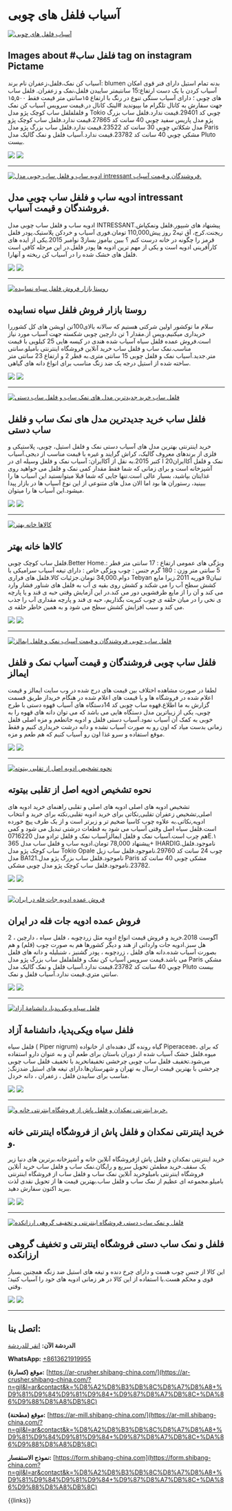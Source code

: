 # آسیاب فلفل های چوبی

<a href="https://swt.shibang-china.com/?n=gjl&l=ar&img&k=%D8%A2%D8%B3%DB%8C%D8%A7%D8%A8+%D9%81%D9%84%D9%81%D9%84+%D9%87%D8%A7%DB%8C+%DA%86%D9%88%D8%A8%DB%8C" target="_blank">![آسیاب فلفل های چوبی](http://static.shibang-china.com/all-800x300/287.jpg)</a>

## Images about #فلفل ساب tag on instagram Pictame
آسیاب کن نمک،فلفل،زعفران نام برند: blumen بدنه تمام استیل دارای فنر قوی امکان آسیاب کردن با یک دست ارتفاع:15 سانتیمتر ساییدن فلفل،نمک و زعفران.  فلفل ساب های چوبی ؛ دارای آسیاب سنگی تنوع در رنگ با ارتفاع ۱۵سانتی متر قیمت فقط ۱۵,۵۰۰ جهت سفارش ‌به کانال تلگرام ما بپیوندید #لینک کانال در.قیمت سرویس آسیاب کن نمک و فلفلفلفل ساب کوچک پژو مدل Tokio چوبي کد 29401.قیمت ندارد.فلفل ساب بزرگ پژو مدل پاريس سفيد چوبي 40 سانت کد 27865.قیمت ندارد.فلفل ساب کوچک پژو مدل شکلاتي چوبي 30 سانت کد 23522.قیمت ندارد.فلفل ساب بزرگ پژو مدل Paris مشکي چوبي 40 سانت کد 23782.قیمت ندارد.آسياب فلفل و نمک گاليک مدل Pluto بيست.


<a href="https://whatsapp.shibangsoft.com/WhatsApp.php" target="_blank" title="WhatsApp">![](http://static.shibang-china.com/icon/whatsapp.png)</a> <a href="https://swt.shibang-china.com/?n=gjl&l=ar&icon&k=%D8%A2%D8%B3%DB%8C%D8%A7%D8%A8+%D9%81%D9%84%D9%81%D9%84+%D9%87%D8%A7%DB%8C+%DA%86%D9%88%D8%A8%DB%8C" target="_blank">![](http://static.shibang-china.com/icon/chat-ar.png)</a>

---

<a href="https://swt.shibang-china.com/?n=gjl&l=ar&img&k=%D8%A2%D8%B3%DB%8C%D8%A7%D8%A8+%D9%81%D9%84%D9%81%D9%84+%D9%87%D8%A7%DB%8C+%DA%86%D9%88%D8%A8%DB%8C" target="_blank">![ادویه ساب و فلفل ساب چوبی مدل intressant فروشندگان و قیمت آسیاب.](http://static.shibang-china.com/all-800x300/855.jpg)</a>

## ادویه ساب و فلفل ساب چوبی مدل intressant فروشندگان و قیمت آسیاب.
ادویه ساب و فلفل ساب چوبی مدل INTRESSANT.پیشنهاد های شیپور.فلفل ونمکپاش ریجنت.کرج، آق تپه2 روز پیش110,000 تومان.فوری آسیاب و خردکن پلاستیک.پودر فلفل قرمز را چگونه در خانه درست کنم ؟ ببین بیاموز بساز3 نوامبر 2015.یکی از ایده های کارآفرینی ادویه است و یکی از مهم ترین ادویه ها پودر فلفل.در این مرحله کافی است فلفل های خشک شده را در آسیاب کن ریخته و آنهارا.


<a href="https://whatsapp.shibangsoft.com/WhatsApp.php" target="_blank" title="WhatsApp">![](http://static.shibang-china.com/icon/whatsapp.png)</a> <a href="https://swt.shibang-china.com/?n=gjl&l=ar&icon&k=%D8%A2%D8%B3%DB%8C%D8%A7%D8%A8+%D9%81%D9%84%D9%81%D9%84+%D9%87%D8%A7%DB%8C+%DA%86%D9%88%D8%A8%DB%8C" target="_blank">![](http://static.shibang-china.com/icon/chat-ar.png)</a>

---

<a href="https://swt.shibang-china.com/?n=gjl&l=ar&img&k=%D8%A2%D8%B3%DB%8C%D8%A7%D8%A8+%D9%81%D9%84%D9%81%D9%84+%D9%87%D8%A7%DB%8C+%DA%86%D9%88%D8%A8%DB%8C" target="_blank">![روستا بازار فروش فلفل سیاه نسابیده](http://static.shibang-china.com/all-800x300/1056.jpg)</a>

## روستا بازار فروش فلفل سیاه نسابیده
سلام ما توکشور اولین شرکتی هستیم که سالانه بالای100تن اویشن های کل کشوررا خریداری میکنیم،وپس از.مقدار 1 تن دارچین چوبی شکسته جهت آسیاب مورد نیاز است.فروش عمده فلفل سیاه آسیاب شده هندی در کیسه هایی 25 کیلویی با قیمت مناسب.نمک ساب و فلفل ساب خرید آنلاین فروشگاه اینترنتی بامیلو.سانتی متر.جدید.آسیاب نمک و فلفل چوبی 15 سانتی متری.به قطر 2 و ارتفاع 23 سانتی متر ساخته شده از استیل درجه یک ضد زنگ مناسب برای انواع دانه های گیاهی.


<a href="https://whatsapp.shibangsoft.com/WhatsApp.php" target="_blank" title="WhatsApp">![](http://static.shibang-china.com/icon/whatsapp.png)</a> <a href="https://swt.shibang-china.com/?n=gjl&l=ar&icon&k=%D8%A2%D8%B3%DB%8C%D8%A7%D8%A8+%D9%81%D9%84%D9%81%D9%84+%D9%87%D8%A7%DB%8C+%DA%86%D9%88%D8%A8%DB%8C" target="_blank">![](http://static.shibang-china.com/icon/chat-ar.png)</a>

---

<a href="https://swt.shibang-china.com/?n=gjl&l=ar&img&k=%D8%A2%D8%B3%DB%8C%D8%A7%D8%A8+%D9%81%D9%84%D9%81%D9%84+%D9%87%D8%A7%DB%8C+%DA%86%D9%88%D8%A8%DB%8C" target="_blank">![فلفل ساب خرید جدیدترین مدل های نمک ساب و فلفل ساب دستی](http://static.shibang-china.com/all-800x300/731.jpg)</a>

## فلفل ساب خرید جدیدترین مدل های نمک ساب و فلفل ساب دستی
خرید اینترنتی بهترین مدل های آسیاب دستی نمک و فلفل استیل، چوبی، پلاستیکی و فلزی از برندهای معروف گالیک، کراش گرایند و غیره با قیمت مناسب از دیجی.آسیاب نمک و فلفل آکاایران20 ا کتبر 2015.به نقل از آکاایران: آسیاب نمک و فلفل وسیله ای در آشپزخانه است و برای زمانی که شما فقط مقدار کمی نمک و فلفل می خواهید روی غذایتان بپاشید، بسیار عالی است.تنها جایی که شما قبلا میتوانستید این آسیاب ها را ببینید، رستوران ها بود اما الان مدل های متنوعی از این نوع آسیاب ها در بازار پیدا میشود.این آسیاب ها را میتوان.


<a href="https://whatsapp.shibangsoft.com/WhatsApp.php" target="_blank" title="WhatsApp">![](http://static.shibang-china.com/icon/whatsapp.png)</a> <a href="https://swt.shibang-china.com/?n=gjl&l=ar&icon&k=%D8%A2%D8%B3%DB%8C%D8%A7%D8%A8+%D9%81%D9%84%D9%81%D9%84+%D9%87%D8%A7%DB%8C+%DA%86%D9%88%D8%A8%DB%8C" target="_blank">![](http://static.shibang-china.com/icon/chat-ar.png)</a>

---

<a href="https://swt.shibang-china.com/?n=gjl&l=ar&img&k=%D8%A2%D8%B3%DB%8C%D8%A7%D8%A8+%D9%81%D9%84%D9%81%D9%84+%D9%87%D8%A7%DB%8C+%DA%86%D9%88%D8%A8%DB%8C" target="_blank">![کالاها خانه بهتر](http://static.shibang-china.com/all-800x300/704.jpg)</a>

## کالاها خانه بهتر
فلفل ساب کوچک چوبی.Better Home.ویژگی های عمومی ارتفاع : 17 سانتی متر قطر : 5 سانتی متر وزن : 180 گرم جنس : چوب ویژگی خاص : دارای تیغه آسیاب سرامیکی با دوام.34,000 تومان.جزئیات کالا.فلفل های فراری Tebyan تبیان9 فوریه 2011.زیرا مایع کشش سطح آب را می شکند و کشش روی بقیه ی آب به فلفل های شناور فشار وارد می کند و آن را از مایع ظرفشویی دور می کند.در این آزمایش وقتی حبه ی قند و یا پارچه ی نخی را در میان حلقه ی چوب کبریت بگذاریم، حبه ی قند و پارچه مقداری آب را جذب می کند و سبب افزایش کشش سطح می شود و به همین خاطر حلقه ی.


<a href="https://whatsapp.shibangsoft.com/WhatsApp.php" target="_blank" title="WhatsApp">![](http://static.shibang-china.com/icon/whatsapp.png)</a> <a href="https://swt.shibang-china.com/?n=gjl&l=ar&icon&k=%D8%A2%D8%B3%DB%8C%D8%A7%D8%A8+%D9%81%D9%84%D9%81%D9%84+%D9%87%D8%A7%DB%8C+%DA%86%D9%88%D8%A8%DB%8C" target="_blank">![](http://static.shibang-china.com/icon/chat-ar.png)</a>

---

<a href="https://swt.shibang-china.com/?n=gjl&l=ar&img&k=%D8%A2%D8%B3%DB%8C%D8%A7%D8%A8+%D9%81%D9%84%D9%81%D9%84+%D9%87%D8%A7%DB%8C+%DA%86%D9%88%D8%A8%DB%8C" target="_blank">![فلفل ساب چوبی فروشندگان و قیمت آسیاب نمک و فلفل ایمالز](http://static.shibang-china.com/all-800x300/218.jpg)</a>

## فلفل ساب چوبی فروشندگان و قیمت آسیاب نمک و فلفل ایمالز
لطفا در صورت مشاهده اختلاف بین قیمت های درج شده در وب سایت ایمالز و قیمت اعلام شده در فروشگاه ها و یا قیمت های اعلام شده در هنگام خریداز طریق قسمت گزارش به ما اطلاع.قهوه ساب چوبی کد 14دستگاه های آسیاب قهوه دستی با طرح چوبی، یکی از زیباترین مدل دستگاه هایی می باشد که می توان دانه های قهوه را به خوبی به کمک آن آسیاب نمود.آسیاب دستی فلفل و ادویه جاتطعم و مزه اصلی فلفل زمانی بدست میاد که اون رو به صورت آسیاب نشده و دانه درشت خریداری کنیم و فقط موقع استفاده و سرو غذا اون رو آسیاب کنیم که هم طعم و مزه.


<a href="https://whatsapp.shibangsoft.com/WhatsApp.php" target="_blank" title="WhatsApp">![](http://static.shibang-china.com/icon/whatsapp.png)</a> <a href="https://swt.shibang-china.com/?n=gjl&l=ar&icon&k=%D8%A2%D8%B3%DB%8C%D8%A7%D8%A8+%D9%81%D9%84%D9%81%D9%84+%D9%87%D8%A7%DB%8C+%DA%86%D9%88%D8%A8%DB%8C" target="_blank">![](http://static.shibang-china.com/icon/chat-ar.png)</a>

---

<a href="https://swt.shibang-china.com/?n=gjl&l=ar&img&k=%D8%A2%D8%B3%DB%8C%D8%A7%D8%A8+%D9%81%D9%84%D9%81%D9%84+%D9%87%D8%A7%DB%8C+%DA%86%D9%88%D8%A8%DB%8C" target="_blank">![نحوه تشخیص ادویه اصل از تقلبی بیتوته](http://static.shibang-china.com/all-800x300/1516.jpg)</a>

## نحوه تشخیص ادویه اصل از تقلبی بیتوته
تشخیص ادویه های اصلی ادویه های اصلی و تقلبی راهنمای خرید ادویه های اصلی,تشخیص زعفران تقلبی,نکاتی برای خرید ادویه تقلبی,نکته برای خرید و انتخاب ادویه,نکاتی.به علاوه چوب کاسیا ضخیم تر و زبرتر است و از یک طرف پیچ خورده است.فلفل سیاه اصل وقتی آسیاب می شود به قطعات درشتی تبدیل می شود و کمی هم چرب است.آسیاب نمک و فلفل ایمالزآسیاب نمک و فلفل ترادو مدل 0716220E.۱ پیشنهاد 78,000 تومان.ادویه ساب و فلفل ساب مدل 365+ IHARDIG.ناموجود.فلفل ساب کوچک پژو مدل Tokio Opale چوب 24 سانت کد 29760.ناموجود.فلفل ساب زیل مدل BA121.ناموجود.فلفل ساب بزرگ پژو مدل Paris مشکی چوبی 40 سانت کد 23782.ناموجود.فلفل ساب کوچک پژو مدل چوبی مشکی.


<a href="https://whatsapp.shibangsoft.com/WhatsApp.php" target="_blank" title="WhatsApp">![](http://static.shibang-china.com/icon/whatsapp.png)</a> <a href="https://swt.shibang-china.com/?n=gjl&l=ar&icon&k=%D8%A2%D8%B3%DB%8C%D8%A7%D8%A8+%D9%81%D9%84%D9%81%D9%84+%D9%87%D8%A7%DB%8C+%DA%86%D9%88%D8%A8%DB%8C" target="_blank">![](http://static.shibang-china.com/icon/chat-ar.png)</a>

---

<a href="https://swt.shibang-china.com/?n=gjl&l=ar&img&k=%D8%A2%D8%B3%DB%8C%D8%A7%D8%A8+%D9%81%D9%84%D9%81%D9%84+%D9%87%D8%A7%DB%8C+%DA%86%D9%88%D8%A8%DB%8C" target="_blank">![فروش عمده ادویه جات فله در ایران](http://static.shibang-china.com/all-800x300/1284.jpg)</a>

## فروش عمده ادویه جات فله در ایران
2 آگوست 2018.خرید و فروش قیمت انواع ادویه مثل زردچوبه ، فلفل سیاه ، دارچین ، هل سبز.ادویه جات وارداتی از هند و دیگر کشورها هم به صورت چوب (قلم) و هم بصورت آسیاب شده.دانه های فلفل ، زردچوبه ، پودر گشنیز ، شنبلیله و دانه های فلفل می باشد.قیمت سرویس آسیاب کن نمک و فلفلفلفل ساب بزرگ پژو مدل Paris مشکي چوبي 40 سانت کد 23782.قیمت ندارد.آسياب فلفل و نمک گاليک مدل Pluto بيست سانتي متري.قیمت ندارد.آسياب فلفل و نمک.


<a href="https://whatsapp.shibangsoft.com/WhatsApp.php" target="_blank" title="WhatsApp">![](http://static.shibang-china.com/icon/whatsapp.png)</a> <a href="https://swt.shibang-china.com/?n=gjl&l=ar&icon&k=%D8%A2%D8%B3%DB%8C%D8%A7%D8%A8+%D9%81%D9%84%D9%81%D9%84+%D9%87%D8%A7%DB%8C+%DA%86%D9%88%D8%A8%DB%8C" target="_blank">![](http://static.shibang-china.com/icon/chat-ar.png)</a>

---

<a href="https://swt.shibang-china.com/?n=gjl&l=ar&img&k=%D8%A2%D8%B3%DB%8C%D8%A7%D8%A8+%D9%81%D9%84%D9%81%D9%84+%D9%87%D8%A7%DB%8C+%DA%86%D9%88%D8%A8%DB%8C" target="_blank">![فلفل سیاه ویکی‌پدیا، دانشنامهٔ آزاد](http://static.shibang-china.com/all-800x300/510.jpg)</a>

## فلفل سیاه ویکی‌پدیا، دانشنامهٔ آزاد
فلفل سیاه ( Piper nigrum) گیاه رونده گل دهنده‌ای از خانواده Piperaceae، که برای میوه.فلفل خشک آسیاب شده از دوران باستان برای طعم آن و به عنوان دارو استفاده می‌شود.تخفیف فلفل ساب چوبی چرخشی تخفیفانخرید با تخفیف فلفل ساب چوبی چرخشی با بهترین قیمت ارسال به تهران و شهرستان‌ها.دارای تیغه های استیل ضدزنگ; مناسب برای سابیدن فلفل ، زعفران ، دانه خردل.


<a href="https://whatsapp.shibangsoft.com/WhatsApp.php" target="_blank" title="WhatsApp">![](http://static.shibang-china.com/icon/whatsapp.png)</a> <a href="https://swt.shibang-china.com/?n=gjl&l=ar&icon&k=%D8%A2%D8%B3%DB%8C%D8%A7%D8%A8+%D9%81%D9%84%D9%81%D9%84+%D9%87%D8%A7%DB%8C+%DA%86%D9%88%D8%A8%DB%8C" target="_blank">![](http://static.shibang-china.com/icon/chat-ar.png)</a>

---

<a href="https://swt.shibang-china.com/?n=gjl&l=ar&img&k=%D8%A2%D8%B3%DB%8C%D8%A7%D8%A8+%D9%81%D9%84%D9%81%D9%84+%D9%87%D8%A7%DB%8C+%DA%86%D9%88%D8%A8%DB%8C" target="_blank">![خرید اینترنتی نمکدان و فلفل پاش از فروشگاه اینترنتی خانه و.](http://static.shibang-china.com/all-800x300/949.jpg)</a>

## خرید اینترنتی نمکدان و فلفل پاش از فروشگاه اینترنتی خانه و.
خرید اینترنتی نمکدان و فلفل پاش ازفروشگاه آنلاین خانه و آشپزخانه.برترین های دنیا زیر یک سقف.خرید مطمئن تحویل سریع و رایگان.نمک ساب و فلفل ساب خرید آنلاین فروشگاه اینترنتی باميلوخريد آنلاين نمک ساب و فلفل ساب از فروشگاه اینترنتی باميلو.مجموعه ای عظیم از نمک ساب و فلفل ساب.بهترين قيمت ها از تحویل نقدی لذت ببرید اكنون سفارش دهيد.


<a href="https://whatsapp.shibangsoft.com/WhatsApp.php" target="_blank" title="WhatsApp">![](http://static.shibang-china.com/icon/whatsapp.png)</a> <a href="https://swt.shibang-china.com/?n=gjl&l=ar&icon&k=%D8%A2%D8%B3%DB%8C%D8%A7%D8%A8+%D9%81%D9%84%D9%81%D9%84+%D9%87%D8%A7%DB%8C+%DA%86%D9%88%D8%A8%DB%8C" target="_blank">![](http://static.shibang-china.com/icon/chat-ar.png)</a>

---

<a href="https://swt.shibang-china.com/?n=gjl&l=ar&img&k=%D8%A2%D8%B3%DB%8C%D8%A7%D8%A8+%D9%81%D9%84%D9%81%D9%84+%D9%87%D8%A7%DB%8C+%DA%86%D9%88%D8%A8%DB%8C" target="_blank">![فلفل و نمک ساب دستی فروشگاه اینترنتی و تخفیف گروهی ارزانکده](http://static.shibang-china.com/all-800x300/210.jpg)</a>

## فلفل و نمک ساب دستی فروشگاه اینترنتی و تخفیف گروهی ارزانکده
این کالا از جنس چوب هست و دارای چرخ دنده و تیغه های استیل ضد زنگه همچنین بسیار قوی و محکم هست.با استفاده از این کالا در هر زمانی ادویه های خود را آسیاب کنید؛ وقتی.

<a href="https://whatsapp.shibangsoft.com/WhatsApp.php" target="_blank" title="WhatsApp">![](http://static.shibang-china.com/icon/whatsapp.png)</a> <a href="https://swt.shibang-china.com/?n=gjl&l=ar&icon&k=%D8%A2%D8%B3%DB%8C%D8%A7%D8%A8+%D9%81%D9%84%D9%81%D9%84+%D9%87%D8%A7%DB%8C+%DA%86%D9%88%D8%A8%DB%8C" target="_blank">![](http://static.shibang-china.com/icon/chat-ar.png)</a>

---
## اتصل بنا:

**الدردشة الآن:** [انقر للدردشة](https://swt.shibang-china.com?n=gjl&l=ar&contact&k=%D8%A2%D8%B3%DB%8C%D8%A7%D8%A8+%D9%81%D9%84%D9%81%D9%84+%D9%87%D8%A7%DB%8C+%DA%86%D9%88%D8%A8%DB%8C)

**WhatsApp:**  [+8613621919955](https://whatsapp.shibangsoft.com/WhatsApp.php)

**موقع (كسارة):** [https://ar-crusher.shibang-china.com/](https://ar-crusher.shibang-china.com/?n=gjl&l=ar&contact&k=%D8%A2%D8%B3%DB%8C%D8%A7%D8%A8+%D9%81%D9%84%D9%81%D9%84+%D9%87%D8%A7%DB%8C+%DA%86%D9%88%D8%A8%DB%8C)

**موقع (مطحنة):** [https://ar-mill.shibang-china.com/](https://ar-mill.shibang-china.com/?n=gjl&l=ar&contact&k=%D8%A2%D8%B3%DB%8C%D8%A7%D8%A8+%D9%81%D9%84%D9%81%D9%84+%D9%87%D8%A7%DB%8C+%DA%86%D9%88%D8%A8%DB%8C)

**نموذج الاستفسار:** [https://form.shibang-china.com](https://form.shibang-china.com?n=gjl&l=ar&contact&k=%D8%A2%D8%B3%DB%8C%D8%A7%D8%A8+%D9%81%D9%84%D9%81%D9%84+%D9%87%D8%A7%DB%8C+%DA%86%D9%88%D8%A8%DB%8C)

{{links}}